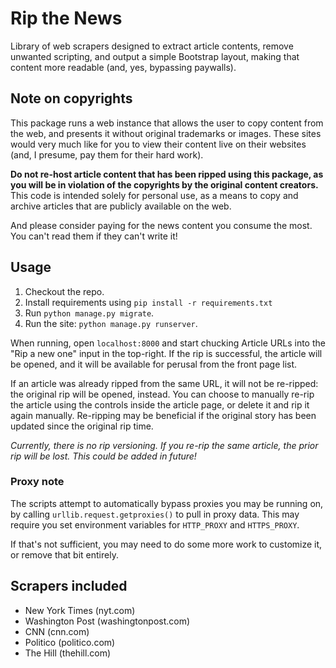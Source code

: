 # Rip the News

Library of web scrapers designed to extract article contents, remove unwanted scripting, and output a simple Bootstrap layout, making that content more readable (and, yes, bypassing paywalls).

## Note on copyrights

This package runs a web instance that allows the user to copy content from the web, and presents it without original trademarks or images. These sites would very much like for you to view their content live on their websites (and, I presume, pay them for their hard work).

**Do not re-host article content that has been ripped using this package, as you will be in violation of the copyrights by the original content creators.** This code is intended solely for personal use, as a means to copy and archive articles that are publicly available on the web.

And please consider paying for the news content you consume the most. You can't read them if they can't write it!

## Usage

1. Checkout the repo.
2. Install requirements using `pip install -r requirements.txt`
3. Run `python manage.py migrate`.
4. Run the site: `python manage.py runserver`.

When running, open `localhost:8000` and start chucking Article URLs into the "Rip a new one" input in the top-right. If the rip is successful, the article will be opened, and it will be available for perusal from the front page list.

If an article was already ripped from the same URL, it will not be re-ripped: the original rip will be opened, instead. You can choose to manually re-rip the article using the controls inside the article page, or delete it and rip it again manually. Re-ripping may be beneficial if the original story has been updated since the original rip time.

*Currently, there is no rip versioning. If you re-rip the same article, the prior rip will be lost. This could be added in future!*

### Proxy note

The scripts attempt to automatically bypass proxies you may be running on, by calling `urllib.request.getproxies()` to pull in proxy data. This may require you set environment variables for `HTTP_PROXY` and `HTTPS_PROXY`.

If that's not sufficient, you may need to do some more work to customize it, or remove that bit entirely.

## Scrapers included

- New York Times (nyt.com)
- Washington Post (washingtonpost.com)
- CNN (cnn.com)
- Politico (politico.com)
- The Hill (thehill.com)
